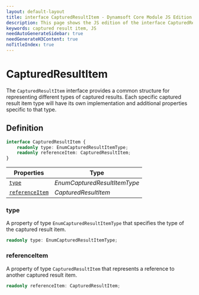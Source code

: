 ```yaml
---
layout: default-layout
title: interface CapturedResultItem - Dynamsoft Core Module JS Edition API Reference
description: This page shows the JS edition of the interface CapturedResultItem in Dynamsoft Core Module.
keywords: captured result item, JS
needAutoGenerateSidebar: true
needGenerateH3Content: true
noTitleIndex: true
---
```


# CapturedResultItem

The `CapturedResultItem` interface provides a common structure for representing different types of captured results. Each specific captured result item type will have its own implementation and additional properties specific to that type.

## Definition

```typescript
interface CapturedResultItem {
    readonly type: EnumCapturedResultItemType;
    readonly referenceItem: CapturedResultItem;
}
```



| Properties                         | Type|
|--------------------------------|------------|
| [`type`](#type)              | *EnumCapturedResultItemType*          |
| [`referenceItem`](#referenceitem)    | *CapturedResultItem*          |

### type

A property of type `EnumCapturedResultItemType` that specifies the type of the captured result item.

```typescript
readonly type: EnumCapturedResultItemType;
```

### referenceItem

A property of type `CapturedResultItem` that represents a reference to another captured result item.

```typescript
readonly referenceItem: CapturedResultItem;
```